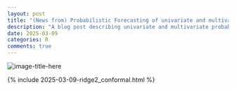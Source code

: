 ```yaml
---
layout: post
title: "(News from) Probabilistic Forecasting of univariate and multivariate Time Series using  Quasi-Randomized Neural Networks (Ridge2) and Conformal Prediction" 
description: "A blog post describing univariate and multivariate probabilistic forecasting of time series using Ridge2 and conformal prediction"
date: 2025-03-09
categories: R
comments: true
---
```


![image-title-here]({{base}}/images/2025-03-09/2025-03-09-image1.png)

{% include 2025-03-09-ridge2_conformal.html %}

